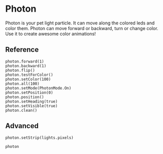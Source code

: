 # Photon

Photon is your pet light particle. 
It can move along the colored leds and color them. Photon can move forward or backward,
turn or change color. Use it to create awesome color animations!

## Reference

```cards
photon.forward(1)
photon.backward(1)
photon.flip()
photon.testForColor()
photon.setColor(100)
photon.all(100)
photon.setMode(PhotonMode.On)
photon.setPosition(0)
photon.position()
photon.setHeading(true)
photon.setVisible(true)
photon.clean()
```

## Advanced

```cards
photon.setStrip(lights.pixels)
```

```package
photon
```